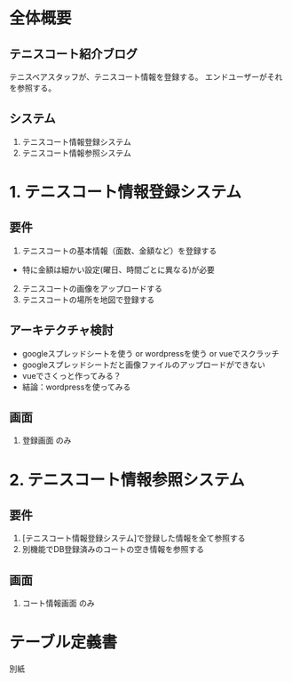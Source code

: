 # 全体概要
## テニスコート紹介ブログ
テニスベアスタッフが、テニスコート情報を登録する。
エンドユーザーがそれを参照する。

## システム
1. テニスコート情報登録システム
2. テニスコート情報参照システム

# 1. テニスコート情報登録システム
## 要件
1. テニスコートの基本情報（面数、金額など）を登録する
- 特に金額は細かい設定(曜日、時間ごとに異なる)が必要
2. テニスコートの画像をアップロードする
3. テニスコートの場所を地図で登録する

## アーキテクチャ検討
- googleスプレッドシートを使う or wordpressを使う or vueでスクラッチ
- googleスプレッドシートだと画像ファイルのアップロードができない
- vueでさくっと作ってみる？
- 結論：wordpressを使ってみる

## 画面
1. 登録画面 のみ

# 2. テニスコート情報参照システム
## 要件
1. [テニスコート情報登録システム]で登録した情報を全て参照する
2. 別機能でDB登録済みのコートの空き情報を参照する

## 画面
1. コート情報画面 のみ

# テーブル定義書
別紙